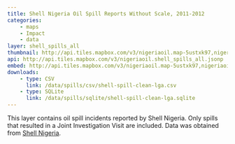 ```yaml
---
title: Shell Nigeria Oil Spill Reports Without Scale, 2011-2012
categories: 
    - maps
    - Impact
    - data
layer: shell_spills_all
thumbnail: http://api.tiles.mapbox.com/v3/nigeriaoil.map-5ustxk97,nigeriaoil.shell_spills_all/6/33/30.png128
api: http://api.tiles.mapbox.com/v3/nigeriaoil.shell_spills_all.jsonp
embed: http://api.tiles.mapbox.com/v3/nigeriaoil.map-5ustxk97,nigeriaoil.shell_spills_all.html
downloads:
    - type: CSV
      link: /data/spills/csv/shell-spill-clean-lga.csv
    - type: SQLite
      link: /data/spills/sqlite/shell-spill-clean-lga.sqlite
---
```

<p>This layer contains oil spill incidents reported by Shell Nigeria. Only spills that resulted in a Joint Investigation Visit are included. Data was obtained from <a href="http://shell.com.ng/">Shell Nigeria</a>.</p>
